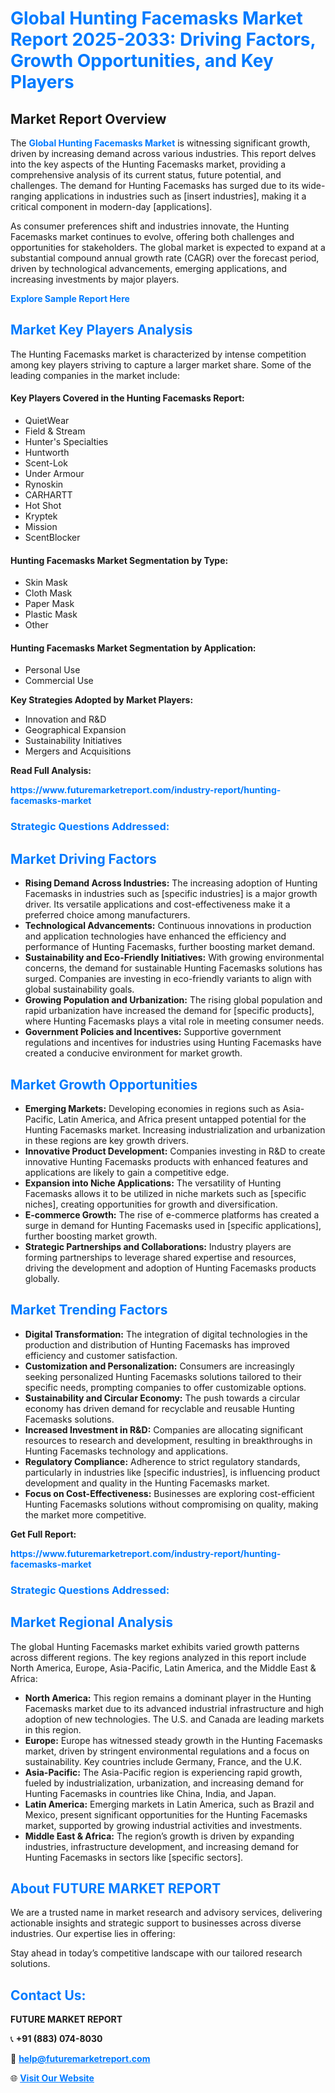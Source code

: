 <h1 style="color: #007BFF;">Global Hunting Facemasks Market Report 2025-2033: Driving Factors, Growth Opportunities, and Key Players</h1>

<section id="overview">
<h2>Market Report Overview</h2>
<p>The <a href="https://www.futuremarketreport.com/industry-report/hunting-facemasks-market" style="color: #007BFF; text-decoration: none;"><strong>Global Hunting Facemasks Market</strong></a> is witnessing significant growth, driven by increasing demand across various industries. This report delves into the key aspects of the Hunting Facemasks market, providing a comprehensive analysis of its current status, future potential, and challenges. The demand for Hunting Facemasks has surged due to its wide-ranging applications in industries such as [insert industries], making it a critical component in modern-day [applications].</p>
<p>As consumer preferences shift and industries innovate, the Hunting Facemasks market continues to evolve, offering both challenges and opportunities for stakeholders. The global market is expected to expand at a substantial compound annual growth rate (CAGR) over the forecast period, driven by technological advancements, emerging applications, and increasing investments by major players.</p>
</section>

<section id="overview">
<p><a href="https://www.futuremarketreport.com/request-sample/reportId=107339" style="color: #007BFF; text-decoration: none;"><strong>Explore Sample Report Here</strong></a></p>
</section>

<section id="key-players">
<h2 style="color: #007BFF;">Market Key Players Analysis</h2>
<p>The Hunting Facemasks market is characterized by intense competition among key players striving to capture a larger market share. Some of the leading companies in the market include:</p>
<h4>Key Players Covered in the Hunting Facemasks Report:</h4>
<ul><li>QuietWear</li><li>Field &amp; Stream</li><li>Hunter&#039;s Specialties</li><li>Huntworth</li><li>Scent-Lok</li><li>Under Armour</li><li>Rynoskin</li><li>CARHARTT</li><li>Hot Shot</li><li>Kryptek</li><li>Mission</li><li>ScentBlocker</li></ul>
<h4>Hunting Facemasks Market Segmentation by Type:</h4>
<ul><li>Skin Mask</li><li>Cloth Mask</li><li>Paper Mask</li><li>Plastic Mask</li><li>Other</li></ul>

<h4>Hunting Facemasks Market Segmentation by Application:</h4>
<ul><li>Personal Use</li><li>Commercial Use</li></ul>
<p><strong>Key Strategies Adopted by Market Players:</strong></p>
<ul>
<li>Innovation and R&D</li>
<li>Geographical Expansion</li>
<li>Sustainability Initiatives</li>
<li>Mergers and Acquisitions</li>
</ul>
</section>

<section>
<p><strong>Read Full Analysis: </strong></p><a href="https://www.futuremarketreport.com/industry-report/hunting-facemasks-market" style="color: #007BFF; text-decoration: none;"><strong>https://www.futuremarketreport.com/industry-report/hunting-facemasks-market</strong></a>
<h3 style="color: #007BFF;">Strategic Questions Addressed:</h3>
</section>

<section id="driving-factors">
<h2 style="color: #007BFF;">Market Driving Factors</h2>
<ul>
<li><strong>Rising Demand Across Industries:</strong> The increasing adoption of Hunting Facemasks in industries such as [specific industries] is a major growth driver. Its versatile applications and cost-effectiveness make it a preferred choice among manufacturers.</li>
<li><strong>Technological Advancements:</strong> Continuous innovations in production and application technologies have enhanced the efficiency and performance of Hunting Facemasks, further boosting market demand.</li>
<li><strong>Sustainability and Eco-Friendly Initiatives:</strong> With growing environmental concerns, the demand for sustainable Hunting Facemasks solutions has surged. Companies are investing in eco-friendly variants to align with global sustainability goals.</li>
<li><strong>Growing Population and Urbanization:</strong> The rising global population and rapid urbanization have increased the demand for [specific products], where Hunting Facemasks plays a vital role in meeting consumer needs.</li>
<li><strong>Government Policies and Incentives:</strong> Supportive government regulations and incentives for industries using Hunting Facemasks have created a conducive environment for market growth.</li>
</ul>
</section>

<section id="growth-opportunities">
<h2 style="color: #007BFF;">Market Growth Opportunities</h2>
<ul>
<li><strong>Emerging Markets:</strong> Developing economies in regions such as Asia-Pacific, Latin America, and Africa present untapped potential for the Hunting Facemasks market. Increasing industrialization and urbanization in these regions are key growth drivers.</li>
<li><strong>Innovative Product Development:</strong> Companies investing in R&D to create innovative Hunting Facemasks products with enhanced features and applications are likely to gain a competitive edge.</li>
<li><strong>Expansion into Niche Applications:</strong> The versatility of Hunting Facemasks allows it to be utilized in niche markets such as [specific niches], creating opportunities for growth and diversification.</li>
<li><strong>E-commerce Growth:</strong> The rise of e-commerce platforms has created a surge in demand for Hunting Facemasks used in [specific applications], further boosting market growth.</li>
<li><strong>Strategic Partnerships and Collaborations:</strong> Industry players are forming partnerships to leverage shared expertise and resources, driving the development and adoption of Hunting Facemasks products globally.</li>
</ul>
</section>

<section id="trending-factors">
<h2 style="color: #007BFF;">Market Trending Factors</h2>
<ul>
<li><strong>Digital Transformation:</strong> The integration of digital technologies in the production and distribution of Hunting Facemasks has improved efficiency and customer satisfaction.</li>
<li><strong>Customization and Personalization:</strong> Consumers are increasingly seeking personalized Hunting Facemasks solutions tailored to their specific needs, prompting companies to offer customizable options.</li>
<li><strong>Sustainability and Circular Economy:</strong> The push towards a circular economy has driven demand for recyclable and reusable Hunting Facemasks solutions.</li>
<li><strong>Increased Investment in R&D:</strong> Companies are allocating significant resources to research and development, resulting in breakthroughs in Hunting Facemasks technology and applications.</li>
<li><strong>Regulatory Compliance:</strong> Adherence to strict regulatory standards, particularly in industries like [specific industries], is influencing product development and quality in the Hunting Facemasks market.</li>
<li><strong>Focus on Cost-Effectiveness:</strong> Businesses are exploring cost-efficient Hunting Facemasks solutions without compromising on quality, making the market more competitive.</li>
</ul>
</section>

<section>
<p><strong>Get Full Report: </strong></p><a href="https://www.futuremarketreport.com/industry-report/hunting-facemasks-market" style="color: #007BFF; text-decoration: none;"><strong>https://www.futuremarketreport.com/industry-report/hunting-facemasks-market</strong></a>
<h3 style="color: #007BFF;">Strategic Questions Addressed:</h3>
</section>


<section id="regional-analysis">
<h2 style="color: #007BFF;">Market Regional Analysis</h2>
<p>The global Hunting Facemasks market exhibits varied growth patterns across different regions. The key regions analyzed in this report include North America, Europe, Asia-Pacific, Latin America, and the Middle East & Africa:</p>
<ul>
<li><strong>North America:</strong> This region remains a dominant player in the Hunting Facemasks market due to its advanced industrial infrastructure and high adoption of new technologies. The U.S. and Canada are leading markets in this region.</li>
<li><strong>Europe:</strong> Europe has witnessed steady growth in the Hunting Facemasks market, driven by stringent environmental regulations and a focus on sustainability. Key countries include Germany, France, and the U.K.</li>
<li><strong>Asia-Pacific:</strong> The Asia-Pacific region is experiencing rapid growth, fueled by industrialization, urbanization, and increasing demand for Hunting Facemasks in countries like China, India, and Japan.</li>
<li><strong>Latin America:</strong> Emerging markets in Latin America, such as Brazil and Mexico, present significant opportunities for the Hunting Facemasks market, supported by growing industrial activities and investments.</li>
<li><strong>Middle East & Africa:</strong> The region’s growth is driven by expanding industries, infrastructure development, and increasing demand for Hunting Facemasks in sectors like [specific sectors].</li>
</ul>
</section>

<footer>
<h2 style="color: #007BFF;">About FUTURE MARKET REPORT</h2>
<p>We are a trusted name in market research and advisory services, delivering actionable insights and strategic support to businesses across diverse industries. Our expertise lies in offering:</p>

<p>Stay ahead in today’s competitive landscape with our tailored research solutions.</p>

<h2 style="color: #007BFF;">Contact Us:</h2>
<p><strong>FUTURE MARKET REPORT</strong></p>
<p>📞 <strong>+91 (883) 074-8030</strong></p>
<p>📧 <strong><a href="mailto:help@futuremarketreport.com" style="color: #007BFF;">help@futuremarketreport.com</a></strong></p>
<p>🌐 <strong><a href="https://www.futuremarketreport.com/" style="color: #007BFF;">Visit Our Website</a></strong></p>
</footer>